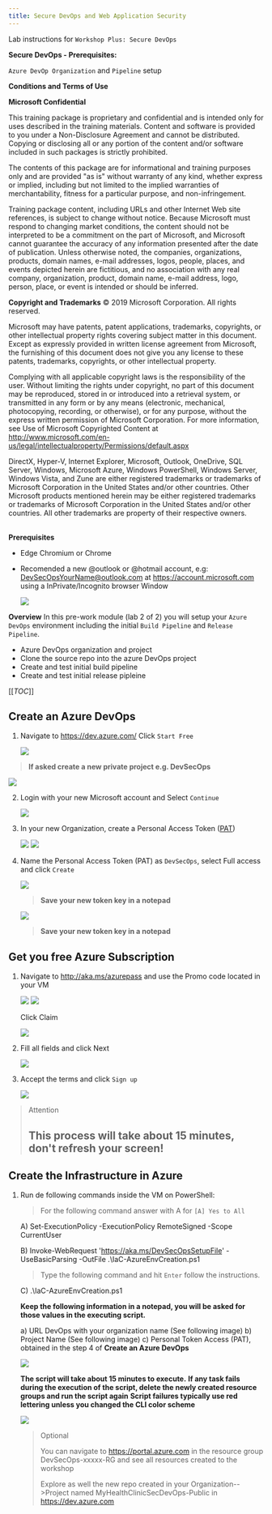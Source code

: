 ```yaml
---
title: Secure DevOps and Web Application Security
---
```


Lab instructions for `Workshop Plus: Secure DevOps`  

**Secure DevOps - Prerequisites:**

`Azure DevOp Organization` and `Pipeline` setup


**Conditions and Terms of Use**

**Microsoft Confidential**

This training package is proprietary and confidential and is intended only for uses described in the training materials. Content and software is provided to you under a Non-Disclosure Agreement and cannot be distributed. Copying or disclosing all or any portion of the content and/or software included in such packages is strictly prohibited.

The contents of this package are for informational and training purposes only and are provided "as is" without warranty of any kind, whether express or implied, including but not limited to the implied warranties of merchantability, fitness for a particular purpose, and non-infringement.

Training package content, including URLs and other Internet Web site references, is subject to change without notice. Because Microsoft must respond to changing market conditions, the content should not be interpreted to be a commitment on the part of Microsoft, and Microsoft cannot guarantee the accuracy of any information presented after the date of publication. Unless otherwise noted, the companies, organizations, products, domain names, e-mail addresses, logos, people, places, and events depicted herein are fictitious, and no association with any real company, organization, product, domain name, e-mail address, logo, person, place, or event is intended or should be inferred.

**Copyright and Trademarks**
© 2019 Microsoft Corporation. All rights reserved.

Microsoft may have patents, patent applications, trademarks, copyrights, or other intellectual property rights covering subject matter in this document. Except as expressly provided in written license agreement from Microsoft, the furnishing of this document does not give you any license to these patents, trademarks, copyrights, or other intellectual property.

Complying with all applicable copyright laws is the responsibility of the user. Without limiting the rights under copyright, no part of this document may be reproduced, stored in or introduced into a retrieval system, or transmitted in any form or by any means (electronic, mechanical, photocopying, recording, or otherwise), or for any purpose, without the express written permission of Microsoft Corporation. 
For more information, see Use of Microsoft Copyrighted Content at  
http://www.microsoft.com/en-us/legal/intellectualproperty/Permissions/default.aspx

DirectX, Hyper-V, Internet Explorer, Microsoft, Outlook, OneDrive, SQL Server, Windows, Microsoft Azure, Windows PowerShell, Windows Server, Windows Vista, and Zune are either registered trademarks or trademarks of Microsoft Corporation in the United States and/or other countries. Other Microsoft products mentioned herein may be either registered trademarks or trademarks of Microsoft Corporation in the United States and/or other countries. All other trademarks are property of their respective owners.
<br><br>

**Prerequisites**

- Edge Chromium or Chrome
- Recomended a new @outlook or @hotmail account, e.g: DevSecOpsYourName@outlook.com at https://account.microsoft.com using a InPrivate/Incognito browser Window

    ![](images/CreateOutlookAcc00.png)

**Overview**
In this pre-work module (lab 2 of 2) you will setup your `Azure DevOps` environment including the initial `Build Pipeline` and `Release Pipeline`.
- Azure DevOps organization and project
- Clone the source repo into the azure DevOps project
- Create and test initial build pipeline
- Create and test initial release pipleine

[[_TOC_]]

## Create an Azure DevOps
1. Navigate to https://dev.azure.com/ Click `Start Free`
    
    ![](images/CreateDevOpsAcc00.png)

  > **If asked create a new private project e.g. DevSecOps**

   ![](images/CreateDevOpsAcc00B.png)


2. Login with your new Microsoft account and Select `Continue`
    
    ![](images/CreateDevOpsAcc01.png)

3. In your new Organization, create a Personal Access Token ([PAT](https://docs.microsoft.com/en-us/azure/devops/organizations/accounts/use-personal-access-tokens-to-authenticate?view=azure-devops&viewFallbackFrom=vsts&tabs=preview-page#create-personal-access-tokens-to-authenticate-access))
    
    ![](images/CreateDevOpsAcc10.png)
    ![](images/CreateDevOpsAcc11.png)

4. Name the Personal Access Token (PAT) as `DevSecOps`, select Full access and click `Create`

   ![](images/CreateDevOpsAcc12.png)


   > **Save your new token key in a notepad**
   
    ![](images/CreateDevOpsAcc13.png)

   > **Save your new token key in a notepad**


## Get you free Azure Subscription

1. Navigate to http://aka.ms/azurepass and use the Promo code located in your VM
    
    ![](images/CreateAzurePass02.png)
    ![](images/CreateAzurePass01.png)
    
    Click Claim
    
    ![](images/CreateAzurePass03.png)

2. Fill all fields and click Next
    
    ![](images/CreateAzurePass04.png)

3. Accept the terms and click ``Sign up``
    
    ![](images/CreateAzurePass05.png)
  
> Attention
> 
> **This process will take about 15 minutes, don't refresh your screen!**
> ---
    


## Create the Infrastructure in Azure

1. Run de following commands inside the VM on PowerShell:
    
    > For the following command answer with A for `[A] Yes to All`

    A)  Set-ExecutionPolicy -ExecutionPolicy RemoteSigned -Scope CurrentUser  

    B)  Invoke-WebRequest 'https://aka.ms/DevSecOpsSetupFile' -UseBasicParsing -OutFile .\IaC-AzureEnvCreation.ps1
        
    > Type the following command and hit `Enter` follow the instructions.

    C)  .\IaC-AzureEnvCreation.ps1

    **Keep the following information in a notepad, you will be asked for those values in the executing script.**

    a) URL DevOps with your organization name (See following image)
    b) Project Name (See following image)
    c) Personal Token Access (PAT), obtained in the step 4 of **Create an Azure DevOps**

    ![](images/CreateDevOpsAcc15.png)

    **The script will take about 15 minutes to execute.**
    **If any task fails during the execution of the script, delete the newly created resource groups and run the script again**
    **Script failures typically use red lettering unless you changed the CLI color scheme**
     
    ![](images/CreateDevOpsAcc16.png)

    > Optional
    > 
    > You can navigate to https://portal.azure.com in the resource group DevSecOps-xxxxx-RG and see all resources created to the workshop
    >
    > Explore as well the new repo created in your Organization-->Project named MyHealthClinicSecDevOps-Public in https://dev.azure.com 